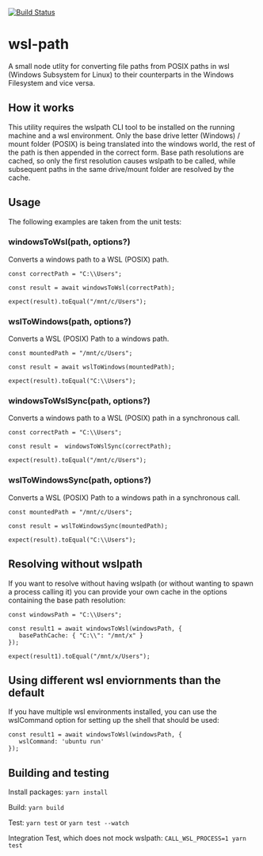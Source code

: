 [![Build Status](https://travis-ci.org/mojadev/wsl-path.svg?branch=master)](https://travis-ci.org/mojadev/wsl-path)

# wsl-path

A small node utlity for converting file paths from POSIX paths in wsl (Windows Subsystem for Linux) to their counterparts in the Windows Filesystem and vice versa.

## How it works

This utility requires the wslpath CLI tool to be installed on the running machine and a wsl environment. Only the base drive letter (Windows) / mount folder (POSIX) is being translated into the windows world, the rest of the path is then appended in the correct form. Base path resolutions are cached, so only the first resolution causes wslpath to be called, while subsequent paths in the same drive/mount folder are resolved by the cache.

## Usage

The following examples are taken from the unit tests:

### windowsToWsl(path, options?)

Converts a windows path to a WSL (POSIX) path.

```
const correctPath = "C:\\Users";

const result = await windowsToWsl(correctPath);

expect(result).toEqual("/mnt/c/Users");
```

### wslToWindows(path, options?)
Converts a WSL (POSIX) Path to a windows path.

```
const mountedPath = "/mnt/c/Users";

const result = await wslToWindows(mountedPath);

expect(result).toEqual("C:\\Users");
```

### windowsToWslSync(path, options?)

Converts a windows path to a WSL (POSIX) path in a synchronous call.

```
const correctPath = "C:\\Users";

const result =  windowsToWslSync(correctPath);

expect(result).toEqual("/mnt/c/Users");
```

### wslToWindowsSync(path, options?)
Converts a WSL (POSIX) Path to a windows path in a synchronous call.

```
const mountedPath = "/mnt/c/Users";

const result = wslToWindowsSync(mountedPath);

expect(result).toEqual("C:\\Users");
```

## Resolving without wslpath

If you want to resolve without having wslpath (or without wanting to spawn a process calling it) you can provide your own cache in the options containing the base path resolution:

```
const windowsPath = "C:\\Users";

const result1 = await windowsToWsl(windowsPath, {
   basePathCache: { "C:\\": "/mnt/x" }
});

expect(result1).toEqual("/mnt/x/Users");
```

## Using different wsl enviornments than the default

If you have multiple wsl environments installed, you can use the wslCommand option for setting up the shell that should be used:

```
const result1 = await windowsToWsl(windowsPath, {
   wslCommand: 'ubuntu run'
});
```


## Building and testing

Install packages:
`yarn install`

Build:
`yarn build`

Test:
`yarn test` or `yarn test --watch`

Integration Test, which does not mock wslpath:
`CALL_WSL_PROCESS=1 yarn test`

